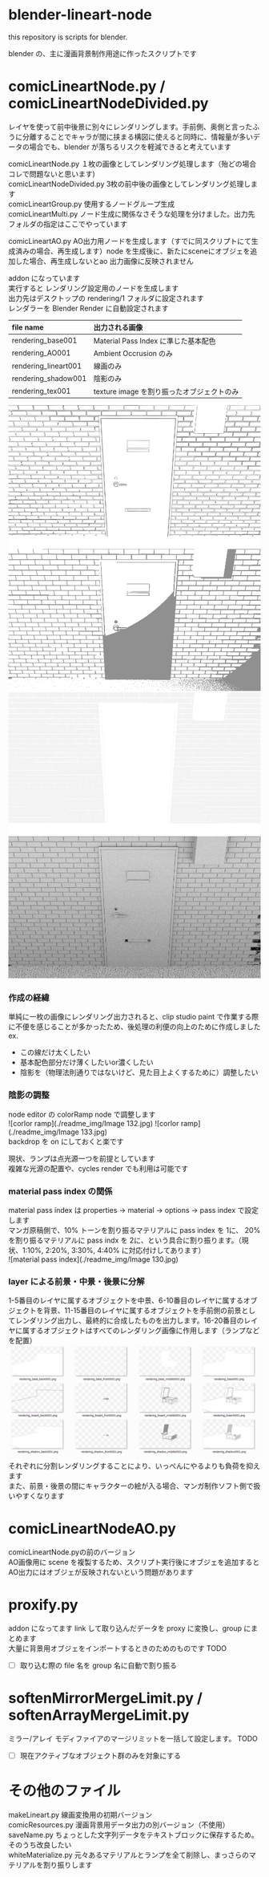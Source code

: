 # blender-lineart-node
this repository is scripts for blender.  

blender の、主に漫画背景制作用途に作ったスクリプトです  
# comicLineartNode.py / comicLineartNodeDivided.py  
レイヤを使って前中後景に別々にレンダリングします。手前側、奥側と言ったふうに分離することでキャラが間に挟まる構図に使えると同時に、情報量が多いデータの場合でも、blender が落ちるリスクを軽減できると考えています 
  
comicLineartNode.py １枚の画像としてレンダリング処理します（殆どの場合コレで問題ないと思います)  
comicLineartNodeDivided.py 3枚の前中後の画像としてレンダリング処理します  
comicLineartGroup.py  使用するノードグループ生成  
comicLineartMulti.py ノード生成に関係なさそうな処理を分けました。出力先フォルダの指定はここでやっています 
  
comicLineartAO.py AO出力用ノードを生成します（すでに同スクリプトにて生成済みの場合、再生成します）node を生成後に、新たにsceneにオブジェを追加した場合、再生成しないとao 出力画像に反映されません    

  
addon になっています  
実行すると レンダリング設定用のノードを生成します  
出力先はデスクトップの rendering/1 フォルダに設定されます  
レンダラーを Blender Render に自動設定されます  

|file name| 出力される画像|
|:-----|:----------|
| rendering_base001 | Material Pass Index に準じた基本配色|
| rendering_AO001 | Ambient Occrusion のみ|
|rendering_lineart001| 線画のみ|
|rendering_shadow001| 陰影のみ|
|rendering_tex001| texture image を割り振ったオブジェクトのみ|

![lineart](./readme_img/rendering_lineart0001.png)
![lineart](./readme_img/rendering_shadow0001.png)
![lineart](./readme_img/rendering_base0001.png)
![lineart](./readme_img/rendering_ao0001.png)

### 作成の経緯
単純に一枚の画像にレンダリング出力されると、clip studio paint で作業する際に不便を感じることが多かったため、後処理の利便の向上のために作成しました  
ex.
- この線だけ太くしたい
- 基本配色部分だけ薄くしたいor濃くしたい
- 陰影を（物理法則通りではないけど、見た目上よくするために）調整したい

### 陰影の調整
node editor の colorRamp node で調整します  
![corlor ramp](./readme_img/Image 132.jpg)
![corlor ramp](./readme_img/Image 133.jpg)  
backdrop を on にしておくと楽です  

現状、ランプは点光源一つを前提としています  
複雑な光源の配置や、cycles render でも利用は可能です


### material pass index の関係
material pass index は properties -> material -> options -> pass index で設定します  
マンガ原稿側で、10% トーンを割り振るマテリアルに pass index を 1に、 20% を割り振るマテリアルに pass indx を 2に、という具合に割り振ります。（現状、1:10%, 2:20%, 3:30%, 4:40% に対応付けしてあります）  
![material pass index](./readme_img/Image 130.jpg)

### layer による前景・中景・後景に分解
1-5番目のレイヤに属するオブジェクトを中景、6-10番目のレイヤに属するオブジェクトを背景、11-15番目のレイヤに属するオブジェクトを手前側の前景としてレンダリング出力し、最終的に合成したものを出力します。16-20番目のレイヤに属するオブジェクトはすべてのレンダリング画像に作用します（ランプなどを配置）
![lineart](./readme_img/divided.png)
それぞれに分割レンダリングすることにより、いっぺんにやるよりも負荷を抑えます  
また、前景・後景の間にキャラクターの絵が入る場合、マンガ制作ソフト側で扱いやすくなります  
  
  
# comicLineartNodeAO.py
comicLineartNode.pyの前のバージョン  
AO画像用に scene を複製するため、スクリプト実行後にオブジェを追加するとAO出力にはオブジェが反映されないという問題があります   
  
# proxify.py
addon になってます
link して取り込んだデータを proxy に変換し、group にまとめます  
大量に背景用オブジェをインポートするときのためのものです
TODO 
- [ ] 取り込む際の file 名を group 名に自動で割り振る

# softenMirrorMergeLimit.py / softenArrayMergeLimit.py
ミラー/アレイ モディファイアのマージリミットを一括して設定します。
TODO
- [ ] 現在アクティブなオブジェクト群のみを対象にする

# その他のファイル
makeLineart.py 線画変換用の初期バージョン  
comicResources.py 漫画背景用データ出力の別バージョン（不使用）  
saveName.py ちょっとした文字列データをテキストブロックに保存するため。そのうち改良したい  
whiteMaterialize.py 元々あるマテリアルとランプを全て削除し、まっさらのマテリアルを割り振りします
